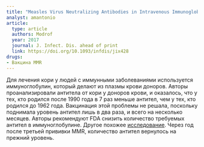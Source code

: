 ```yaml
---
title: "Measles Virus Neutralizing Antibodies in Intravenous Immunoglobulins: is an Increase by Re-Vaccination of Plasma Donors possible?"
analyst: amantonio
article:
  type: article
  authors: Modrof
  year: 2017
  journal: J. Infect. Dis. ahead of print
  link: https://doi.org/10.1093/infdis/jix428
drugs:
- Вакцина MMR
---
```


Для лечения кори у людей с иммунными заболеваниями используется иммуноглобулин, который делают из плазмы крови доноров.
Авторы проанализировали антитела от кори у доноров крови, и оказалось, что у тех, кто родился после 1990 года в 7 раз меньше антител, чем у тех, кто родился до 1962 года. Вакцинация этой проблемы не решала, поскольку поднимала уровень антител лишь в два раза, и всего на несколько месяцев. Авторы рекомендуют FDA снизить количество требуемых антител в иммуноглобулине.
Другое похожее [исследование](https://www.ncbi.nlm.nih.gov/pubmed/26597262). Через год после третьей прививки MMR, количество антител вернулось на прежний уровень.
